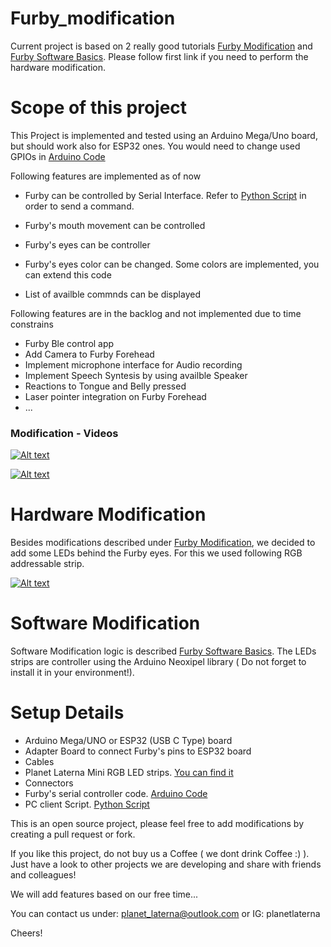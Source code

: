# Furby_modification

Current project is based on 2 really good tutorials [Furby Modification](https://www.instructables.com/Control-a-Furby-with-Arduino-or-other-microcontrol/ "Furby HW Modification") and [Furby Software Basics](https://create.arduino.cc/projecthub/amurison718/furby-hacked-hot-wired-and-channeling-cartman-2de255 "Furby Software Basics"). Please follow first link if you need to perform the hardware modification.

# Scope of this project

This Project is implemented and tested using an Arduino Mega/Uno board, but should work also for ESP32 ones. You would need to change used GPIOs in [Arduino Code](https://github.com/Planet-Laterna/Furby-Modification/blob/main/controller_no_rtos.ino/controller_no_rtos.ino.ino "Controller Code")

Following features are implemented as of now 

- Furby can be controlled by Serial Interface. Refer to [Python Script](https://github.com/Planet-Laterna/Furby-Modification/blob/main/python_scripts/furby_controller.py "Code Send Commands") in order to send a command.

- Furby's mouth movement can be controlled
- Furby's eyes can be controller
- Furby's eyes color can be changed. Some colors are implemented, you can extend this code
- List of availble commnds can be displayed

Following features are in the backlog and not implemented due to time constrains

- Furby Ble control app
- Add Camera to Furby Forehead
- Implement microphone interface for Audio recording
- Implement Speech Syntesis by using availble Speaker
- Reactions to Tongue and Belly pressed
- Laser pointer integration on Furby Forehead
- ...

<h3>Modification - Videos</h3> 

[![Alt text](https://img.youtube.com/vi/D5H40X3DTLs/0.jpg)](https://www.youtube.com/watch?v=D5H40X3DTLs)

[![Alt text](https://img.youtube.com/vi/Y1GI48FS-ZM/0.jpg)](https://www.youtube.com/watch?v=Y1GI48FS-ZM)

# Hardware Modification
Besides modifications described under [Furby Modification](https://www.instructables.com/Control-a-Furby-with-Arduino-or-other-microcontrol/ "Furby HW Modification"), we decided to add some LEDs behind the Furby eyes. For this we used following RGB addressable strip.

[![Alt text](https://img.youtube.com/vi/Fh_xqPpOQJs/0.jpg)](https://www.youtube.com/watch?v=Fh_xqPpOQJs)

# Software Modification
Software Modification logic is described [Furby Software Basics](https://create.arduino.cc/projecthub/amurison718/furby-hacked-hot-wired-and-channeling-cartman-2de255 "Furby Software Basics"). The LEDs strips are controller using the Arduino Neoxipel library ( Do not forget to install it in your environment!).

# Setup Details

- Arduino Mega/UNO or ESP32 (USB C Type) board
- Adapter Board to connect Furby's pins to ESP32 board
- Cables
- Planet Laterna Mini RGB LED strips.
[You can find it](https://de.aliexpress.com/store/1100075030?spm=a2g0o.detail.1000007.1.37f5345aLXupDC "Thin LED Strip")
- Connectors
- Furby's serial controller code. [Arduino Code](https://github.com/Planet-Laterna/Furby-Modification/blob/main/controller_no_rtos.ino/controller_no_rtos.ino.ino "Controller Code")
- PC client Script. [Python Script](https://github.com/Planet-Laterna/Furby-Modification/blob/main/python_scripts/furby_controller.py "Code Send Commands")

This is an open source project, please feel free to add modifications by creating a pull request or fork.

If you like this project, do not buy us a Coffee (  we dont drink Coffee :) ). Just have a look to other projects we are developing and share with friends and colleagues!

We will add features based on our free time... 

You can contact us under:
planet_laterna@outlook.com
or
IG: planetlaterna

Cheers!
